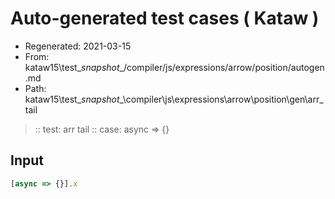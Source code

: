 # Auto-generated test cases ( Kataw )
- Regenerated: 2021-03-15
- From: kataw15\test\__snapshot__/compiler/js/expressions/arrow/position/autogen.md
- Path: kataw15\test\__snapshot__\compiler\js\expressions\arrow\position\gen\arr_tail
> :: test: arr tail
> :: case: async => {}
## Input

`````js
[async => {}].x
`````
